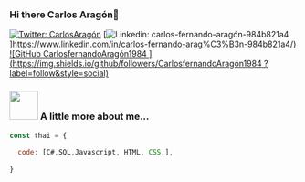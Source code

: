 ### Hi there Carlos Aragón👋


 
</em></p>

[![Twitter: CarlosAragón](https://img.shields.io/twitter/follow/CarlosFerAragon?style=social)](https://twitter.com/CarlosFerAragon)
[![Linkedin: carlos-fernando-aragón-984b821a4](https://img.shields.io/badge/-carlos-fernando-aragón-984b821a4-blue?style=flat-square&logo=Linkedin&logoColor=white&link=https://www.linkedin.com/in/carlos-fernando-aragón-984b821a4/)]https://www.linkedin.com/in/carlos-fernando-arag%C3%B3n-984b821a4/)   
[![GitHub CarlosfernandoAragón1984
](https://img.shields.io/github/followers/CarlosfernandoAragón1984
? label=follow&style=social)](https://github.com/CarlosfernandoAragón1984
)


### <img src="https://media.giphy.com/media/VgCDAzcKvsR6OM0uWg/giphy.gif" width="50"> A little more about me...  

```javascript
const thai = {
 
  code: [C#,SQL,Javascript, HTML, CSS,],
 
}
```

